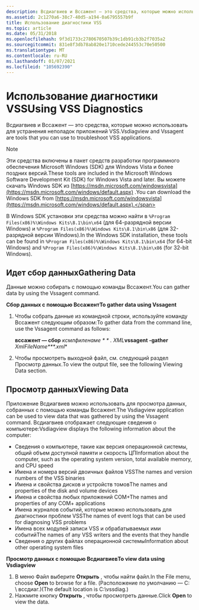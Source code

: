 ```yaml
---
description: Всдиагвиев и Вссажент — это средства, которые можно использовать для устранения неполадок приложений VSS. Примечание. Эти средства включены в пакет средств разработки программного обеспечения Microsoft Windows (SDK) для Windows Vista и более поздних версий.
ms.assetid: 2c1270a6-38c7-40d5-a194-0a6795557b9f
title: Использование диагностики VSS
ms.topic: article
ms.date: 05/31/2018
ms.openlocfilehash: 9f3d1733c2780670507b39c1db91cb3b2f7035a2
ms.sourcegitcommit: 831e8f3db78ab820e1710cede244553c70e50500
ms.translationtype: MT
ms.contentlocale: ru-RU
ms.lasthandoff: 01/07/2021
ms.locfileid: "105692390"
---
```

# <a name="using-vss-diagnostics"></a><span data-ttu-id="38940-103">Использование диагностики VSS</span><span class="sxs-lookup"><span data-stu-id="38940-103">Using VSS Diagnostics</span></span>

<span data-ttu-id="38940-104">Всдиагвиев и Вссажент — это средства, которые можно использовать для устранения неполадок приложений VSS.</span><span class="sxs-lookup"><span data-stu-id="38940-104">Vsdiagview and Vssagent are tools that you can use to troubleshoot VSS applications.</span></span>

> [!Note]  
> <span data-ttu-id="38940-105">Эти средства включены в пакет средств разработки программного обеспечения Microsoft Windows (SDK) для Windows Vista и более поздних версий.</span><span class="sxs-lookup"><span data-stu-id="38940-105">These tools are included in the Microsoft Windows Software Development Kit (SDK) for Windows Vista and later.</span></span> <span data-ttu-id="38940-106">Вы можете скачать Windows SDK из [https://msdn.microsoft.com/windowsvista](https://msdn.microsoft.com/windows/default.aspx) .</span><span class="sxs-lookup"><span data-stu-id="38940-106">You can download the Windows SDK from [https://msdn.microsoft.com/windowsvista](https://msdn.microsoft.com/windows/default.aspx).</span></span>

 

<span data-ttu-id="38940-107">В Windows SDK установки эти средства можно найти в `%Program Files(x86)%\Windows Kits\8.1\bin\x64` (для 64-разрядной версии Windows) и `%Program Files(x86)%\Windows Kits\8.1\bin\x86` (для 32-разрядной версии Windows).</span><span class="sxs-lookup"><span data-stu-id="38940-107">In the Windows SDK installation, these tools can be found in `%Program Files(x86)%\Windows Kits\8.1\bin\x64` (for 64-bit Windows) and `%Program Files(x86)%\Windows Kits\8.1\bin\x86` (for 32-bit Windows).</span></span>

## <a name="gathering-data"></a><span data-ttu-id="38940-108">Идет сбор данных</span><span class="sxs-lookup"><span data-stu-id="38940-108">Gathering Data</span></span>

<span data-ttu-id="38940-109">Данные можно собирать с помощью команды Вссажент.</span><span class="sxs-lookup"><span data-stu-id="38940-109">You can gather data by using the Vssagent command.</span></span>

<span data-ttu-id="38940-110">**Сбор данных с помощью Вссажент**</span><span class="sxs-lookup"><span data-stu-id="38940-110">**To gather data using Vssagent**</span></span>

1.  <span data-ttu-id="38940-111">Чтобы собрать данные из командной строки, используйте команду Вссажент следующим образом:</span><span class="sxs-lookup"><span data-stu-id="38940-111">To gather data from the command line, use the Vssagent command as follows:</span></span>

    <span data-ttu-id="38940-112">**вссажент — сбор** *ксмлфиленаме \* \* *. XML**</span><span class="sxs-lookup"><span data-stu-id="38940-112">**vssagent -gather** *XmlFileName\*\*\*.xml*\*</span></span>

2.  <span data-ttu-id="38940-113">Чтобы просмотреть выходной файл, см. следующий раздел Просмотр данных.</span><span class="sxs-lookup"><span data-stu-id="38940-113">To view the output file, see the following Viewing Data section.</span></span>

## <a name="viewing-data"></a><span data-ttu-id="38940-114">Просмотр данных</span><span class="sxs-lookup"><span data-stu-id="38940-114">Viewing Data</span></span>

<span data-ttu-id="38940-115">Приложение Всдиагвиев можно использовать для просмотра данных, собранных с помощью команды Вссажент.</span><span class="sxs-lookup"><span data-stu-id="38940-115">The Vsdiagview application can be used to view data that was gathered by using the Vssagent command.</span></span> <span data-ttu-id="38940-116">Всдиагвиев отображает следующие сведения о компьютере:</span><span class="sxs-lookup"><span data-stu-id="38940-116">Vsdiagview displays the following information about the computer:</span></span>

-   <span data-ttu-id="38940-117">Сведения о компьютере, такие как версия операционной системы, общий объем доступной памяти и скорость ЦП</span><span class="sxs-lookup"><span data-stu-id="38940-117">Information about the computer, such as the operating system version, total available memory, and CPU speed</span></span>
-   <span data-ttu-id="38940-118">Имена и номера версий двоичных файлов VSS</span><span class="sxs-lookup"><span data-stu-id="38940-118">The names and version numbers of the VSS binaries</span></span>
-   <span data-ttu-id="38940-119">Имена и свойства дисков и устройств томов</span><span class="sxs-lookup"><span data-stu-id="38940-119">The names and properties of the disk and volume devices</span></span>
-   <span data-ttu-id="38940-120">Имена и свойства любых приложений COM+</span><span class="sxs-lookup"><span data-stu-id="38940-120">The names and properties of any COM+ applications</span></span>
-   <span data-ttu-id="38940-121">Имена журналов событий, которые можно использовать для диагностики проблем VSS</span><span class="sxs-lookup"><span data-stu-id="38940-121">The names of event logs that can be used for diagnosing VSS problems</span></span>
-   <span data-ttu-id="38940-122">Имена всех модулей записи VSS и обрабатываемых ими событий</span><span class="sxs-lookup"><span data-stu-id="38940-122">The names of any VSS writers and the events that they handle</span></span>
-   <span data-ttu-id="38940-123">Сведения о других файлах операционной системы</span><span class="sxs-lookup"><span data-stu-id="38940-123">Information about other operating system files</span></span>

<span data-ttu-id="38940-124">**Просмотр данных с помощью Всдиагвиев**</span><span class="sxs-lookup"><span data-stu-id="38940-124">**To view data using Vsdiagview**</span></span>

1.  <span data-ttu-id="38940-125">В меню Файл выберите **Открыть** , чтобы найти файл.</span><span class="sxs-lookup"><span data-stu-id="38940-125">In the File menu, choose **Open** to browse for a file.</span></span> <span data-ttu-id="38940-126">(Расположение по умолчанию — C: \\ вссдиаг.)</span><span class="sxs-lookup"><span data-stu-id="38940-126">(The default location is C:\\vssdiag.)</span></span>
2.  <span data-ttu-id="38940-127">Нажмите кнопку **Открыть** , чтобы просмотреть данные.</span><span class="sxs-lookup"><span data-stu-id="38940-127">Click **Open** to view the data.</span></span>

 

 



